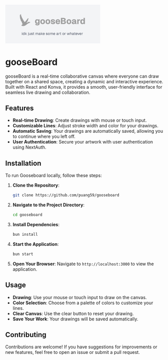 <img src="public/gooseBoard.png" width="300">

# gooseBoard

gooseBoard is a real-time collaborative canvas where everyone can draw together on a shared space, creating a dynamic and interactive experience. Built with React and Konva, it provides a smooth, user-friendly interface for seamless live drawing and collaboration.

## Features

- **Real-time Drawing**: Create drawings with mouse or touch input.
- **Customizable Lines**: Adjust stroke width and color for your drawings.
- **Automatic Saving**: Your drawings are automatically saved, allowing you to continue where you left off.
- **User Authentication**: Secure your artwork with user authentication using NextAuth.

## Installation

To run Gooseboard locally, follow these steps:

1. **Clone the Repository**:

   ```bash
   git clone https://github.com/puang59/gooseboard
   ```

2. **Navigate to the Project Directory**:

   ```bash
   cd gooseboard
   ```

3. **Install Dependencies**:

   ```bash
   bun install
   ```

4. **Start the Application**:

   ```bash
   bun start
   ```

5. **Open Your Browser**: Navigate to `http://localhost:3000` to view the application.

## Usage

- **Drawing**: Use your mouse or touch input to draw on the canvas.
- **Color Selection**: Choose from a palette of colors to customize your lines.
- **Clear Canvas**: Use the clear button to reset your drawing.
- **Save Your Work**: Your drawings will be saved automatically.

## Contributing

Contributions are welcome! If you have suggestions for improvements or new features, feel free to open an issue or submit a pull request.
